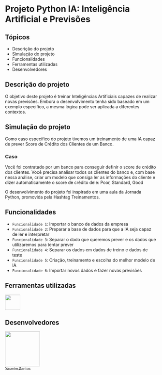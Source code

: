 ﻿# Projeto Python IA: Inteligência Artificial e Previsões

 ## Tópicos
 - Descrição do projeto
 - Simulação do projeto
 - Funcionalidades
 - Ferramentas utilizadas
 - Desenvolvedores

## Descrição do projeto
O objetivo deste projeto é treinar Inteligências Artificiais capazes de realizar novas previsões. Embora o desenvolvimento tenha sido baseado em um exemplo específico, a mesma lógica pode ser aplicada a diferentes contextos.

## Simulação do projeto
Como caso específico do projeto tivemos um treinamento de uma IA capaz de prever Score de Crédito dos Clientes de um Banco.

### Caso
Você foi contratado por um banco para conseguir definir o score de crédito dos clientes. Você precisa analisar todos os clientes do banco e, com base nessa análise, criar um modelo que consiga ler as informações do cliente e dizer automaticamente o score de crédito dele: Poor, Standard, Good

O desenvolvimento do projeto foi inspirado em uma aula da Jornada Python, promovida pela Hashtag Treinamentos.

## Funcionalidades
- `Funcionalidade 1`: Importar o banco de dados da empresa
- `Funcionalidade 2`: Preparar a base de dados para que a IA seja capaz de ler e interpretar
- `Funcionalidade 3`: Separar o dado que queremos prever e os dados que utilizaremos para tentar prever
- `Funcionalidade 4`: Separar os dados em dados de treino e dados de teste
- `Funcionalidade 5`: Criação, treinamento e escolha do melhor modelo de IA
- `Funcionalidade 6`: Importar novos dados e fazer novas previsões

## Ferramentas utilizadas
<img src="https://upload.wikimedia.org/wikipedia/commons/thumb/c/c3/Python-logo-notext.svg/1200px-Python-logo-notext.svg.png" width="50" height="50">

## Desenvolvedores
[<img loading="lazy" src="https://avatars.githubusercontent.com/u/228969646?v=4" width=115><br><sub>Yasmim Santos</sub>](https://github.com/yasmimacs)
   








